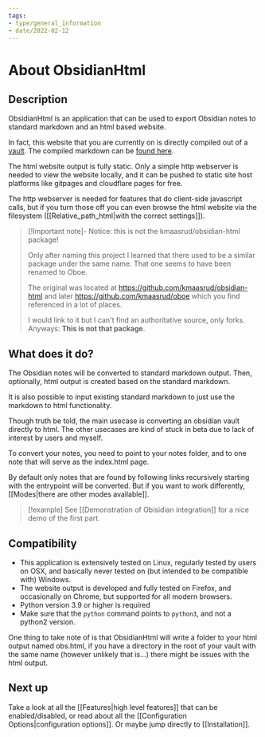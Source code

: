 ```yaml
---
tags:
- type/general_information
- date/2022-02-12
---
```


# About ObsidianHtml
## Description
ObsidianHtml is an application that can be used to export Obsidian notes to standard markdown and an html based website. 

In fact, this website that you are currently on is directly compiled out of a [vault](https://github.com/obsidian-html/obsidian-html.github.io/tree/main/__src/vault). The compiled markdown can be [found here](https://github.com/obsidian-html/obsidian-html.github.io/blob/main/md/index.md).

The html website output is fully static. Only a simple http webserver is needed to view the website locally, and it can be pushed to static site host platforms like gitpages and cloudflare pages for free. 

The http webserver is needed for features that do client-side javascript calls, but if you turn those off you can even browse the html website via the filesystem ([[Relative_path_html|with the correct settings]]). 

> [!Important note]- Notice: this is not the kmaasrud/obsidian-html package!
>
> Only after naming this project I learned that there used to be a similar package under the same name. That one seems to have been renamed to Oboe. 
> 
> The original was located at https://github.com/kmaasrud/obsidian-html and later https://github.com/kmaasrud/oboe which you find referenced in a lot of places. 
> 
> I would link to it but I can't find an authoritative source, only forks. 
> Anyways: **This is not that package**.

## What does it do?
The Obsidian notes will be converted to standard markdown output. Then, optionally, html output is created based on the standard markdown.

It is also possible to input existing standard markdown to just use the markdown to html functionality.

Though truth be told, the main usecase is converting an obsidian vault directly to html. The other usecases are kind of stuck in beta due to lack of interest by users and myself.

To convert your notes, you need to point to your notes folder, and to one note that will serve as the index.html page.

By default only notes that are found by following links recursively starting with the entrypoint will be converted. But if you want to work differently, [[Modes|there are other modes available]].

> [!example]
> See [[Demonstration of Obisidian integration]] for a nice demo of the first part.

## Compatibility
- This application is extensively tested on Linux, regularly tested by users on OSX, and basically never tested on (but intended to be compatible with) Windows.
- The website output is developed and fully tested on Firefox, and occasionally on Chrome, but supported for all modern browsers.
- Python version 3.9 or higher is required
- Make sure that the `python` command points to `python3`, and not a python2 version.

One thing to take note of is that ObsidianHtml will write a folder to your html output named obs.html, if you have a directory in the root of your vault with the same name (however unlikely that is...) there might be issues with the html output.

## Next up
Take a look at all the [[Features|high level features]] that can be enabled/disabled, or read about all the [[Configuration Options|configuration options]]. Or maybe jump directly to [[Installation]].